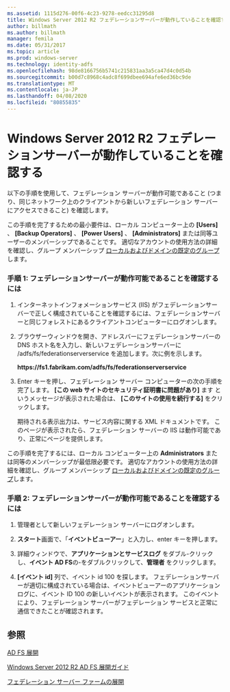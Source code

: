 ```yaml
---
ms.assetid: 1115d276-00f6-4c23-9278-eedcc31295d8
title: Windows Server 2012 R2 フェデレーションサーバーが動作していることを確認する
author: billmath
ms.author: billmath
manager: femila
ms.date: 05/31/2017
ms.topic: article
ms.prod: windows-server
ms.technology: identity-adfs
ms.openlocfilehash: 98de8166756b5741c215831aa3a5ca47d4c0d54b
ms.sourcegitcommit: b00d7c8968c4adc8f699dbee694afe6ed36bc9de
ms.translationtype: MT
ms.contentlocale: ja-JP
ms.lasthandoff: 04/08/2020
ms.locfileid: "80855835"
---
```

# <a name="verify-your-windows-server-2012-r2-federation-server-is-operational"></a>Windows Server 2012 R2 フェデレーションサーバーが動作していることを確認する



以下の手順を使用して、フェデレーション サーバーが動作可能であること (つまり、同じネットワーク上のクライアントから新しいフェデレーション サーバーにアクセスできること) を確認します。  
  
この手順を完了するための最小要件は、ローカル コンピューター上の **[Users]** 、 **[Backup Operators]** 、 **[Power Users]** 、 **[Administrators]** または同等ユーザーのメンバーシップであることです。  適切なアカウントの使用方法の詳細を確認し、グループ メンバーシップ [ローカルおよびドメインの既定のグループ](https://go.microsoft.com/fwlink/?LinkId=83477)します。   
  
### <a name="procedure-1-to-verify-that-a-federation-server-is-operational"></a>手順 1: フェデレーションサーバーが動作可能であることを確認するには  
  
1.  インターネットインフォメーションサービス \(IIS\) がフェデレーションサーバーで正しく構成されていることを確認するには、フェデレーションサーバーと同じフォレストにあるクライアントコンピューターにログオンします。  
  
2.  ブラウザーウィンドウを開き、アドレスバーにフェデレーションサーバーの DNS ホスト名を入力し、新しいフェデレーションサーバーに \/adfs\/fs\/federationserverservice を追加します。次に例を示します。  
  
    **https:\/\/fs1.fabrikam.com\/adfs\/fs\/federationserverservice**  
  
3.  Enter キーを押し、フェデレーション サーバー コンピューターの次の手順を完了します。 **[この web サイトのセキュリティ証明書に問題があり]** ます というメッセージが表示された場合は、 **[このサイトの使用を続行する]** をクリックします。  
  
    期待される表示出力は、サービス内容に関する XML ドキュメントです。 このページが表示されたら、フェデレーション サーバーの IIS は動作可能であり、正常にページを提供します。  
  
この手順を完了するには、ローカル コンピューター上の **Administrators** または同等のメンバーシップが最低限必要です。  適切なアカウントの使用方法の詳細を確認し、グループ メンバーシップ [ローカルおよびドメインの既定のグループ](https://go.microsoft.com/fwlink/?LinkId=83477)します。   
  
### <a name="procedure-2-to-verify-that-a-federation-server-is-operational"></a>手順 2: フェデレーションサーバーが動作可能であることを確認するには  
  
1.  管理者として新しいフェデレーション サーバーにログオンします。  
  
2.  **スタート**画面で、「**イベントビューアー**」と入力し、enter キーを押します。  
  
3.  詳細ウィンドウで、**アプリケーションとサービスログ** をダブル\-クリックし、**イベント AD FS**の\-をダブルクリックして、**管理者** をクリックします。  
  
4.  **[イベント id]** 列で、イベント id 100 を探します。 フェデレーションサーバーが適切に構成されている場合は、イベントビューアーのアプリケーションログに、イベント ID 100 の新しいイベントが表示されます。 このイベントにより、フェデレーション サーバーがフェデレーション サービスと正常に通信できたことが確認されます。  
  
## <a name="see-also"></a>参照 

[AD FS 展開](../../ad-fs/AD-FS-Deployment.md)  

[Windows Server 2012 R2 AD FS 展開ガイド](../../ad-fs/deployment/Windows-Server-2012-R2-AD-FS-Deployment-Guide.md)  
 
[フェデレーション サーバー ファームの展開](../../ad-fs/deployment/Deploying-a-Federation-Server-Farm.md)  
   
  

